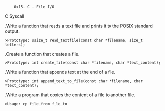 		0x15. C - File I/O
C
Syscall

.Write a function that reads a text file and prints it to the POSIX standard output.

	>Prototype: ssize_t read_textfile(const char *filename, size_t letters);

.Create a function that creates a file.

	>Prototype: int create_file(const char *filename, char *text_content);

.Write a function that appends text at the end of a file.

	>Prototype: int append_text_to_file(const char *filename, char *text_content);

.Write a program that copies the content of a file to another file.

	>Usage: cp file_from file_to
